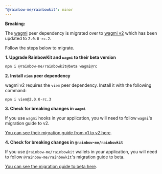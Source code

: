 ```yaml
---
"@rainbow-me/rainbowkit": minor
---
```


**Breaking:**

The [wagmi](https://wagmi.sh) peer dependency is migrated over to [wagmi v2](https://rc.wagmi.sh/) which has been updated to `2.0.0-rc.2`.

Follow the steps below to migrate.

**1. Upgrade RainbowKit and `wagmi` to their beta version**

```bash
npm i @rainbow-me/rainbowkit@beta wagmi@rc
```

**2. Install `viem` peer dependency**

wagmi v2 requires the `viem` peer dependency. Install it with the following command:

```bash
npm i viem@2.0.0-rc.3
```

**3. Check for breaking changes in `wagmi`**

If you use `wagmi` hooks in your application, you will need to follow `wagmi`'s migration guide to v2.


[You can see their migration guide from v1 to v2 here](https://rc.wagmi.sh/react/guides/migrate-from-v1-to-v2).


**4. Check for breaking changes in `@rainbow-me/rainbowkit`**

If you use `@rainbow-me/rainbowkit` wallets in your application, you will need to follow `@rainbow-me/rainbowkit`'s migration guide to beta.


[You can see the migration guide to beta here](https://rc.wagmi.sh/react/guides/migrate-from-v1-to-v2).